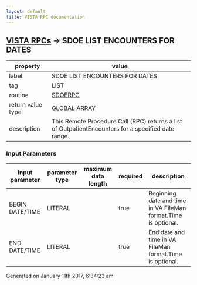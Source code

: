 ```yaml
---
layout: default
title: VISTA RPC documentation
---
```




## [VISTA RPCs](TableOfContent.md) &#8594; SDOE LIST ENCOUNTERS FOR DATES 

 property | value 
--- | --- 
 label | SDOE LIST ENCOUNTERS FOR DATES
 tag | LIST
 routine | [SDOERPC](http://code.osehra.org/dox/Routine_SDOERPC_source.html)
 return value type | GLOBAL ARRAY
 description | This Remote Procedure Call (RPC) returns a list of OutpatientEncounters for a specified date range.

### Input Parameters

| input parameter | parameter type | maximum data length | required | description | 
| --- | --- | --- | --- | --- | 
| BEGIN DATE/TIME | LITERAL |  | true | Beginning date and time in VA FileMan format.Time is optional. | 
| END DATE/TIME | LITERAL |  | true | End date and time in VA FileMan format.Time is optional. | 




Generated on January 11th 2017, 6:34:23 am